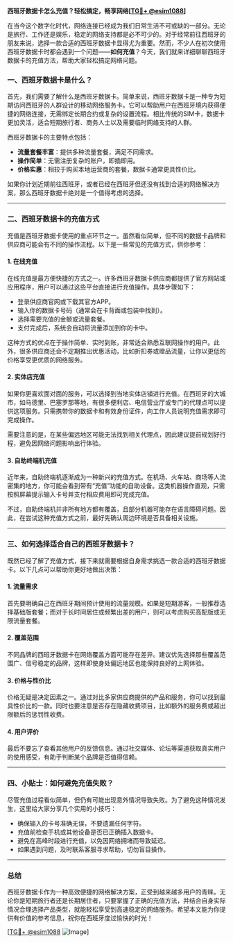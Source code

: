 **西班牙数据卡怎么充值？轻松搞定，畅享网络[[TG💪+ @esim1088](https://t.me/s/esim1088)]**

在当今这个数字化时代，网络连接已经成为我们日常生活不可或缺的一部分。无论是旅行、工作还是娱乐，稳定的网络支持都是必不可少的。对于经常前往西班牙的朋友来说，选择一款合适的西班牙数据卡显得尤为重要。然而，不少人在初次使用西班牙数据卡时都会遇到一个问题——**如何充值**？今天，我们就来详细聊聊西班牙数据卡的充值方法，帮助大家轻松搞定网络问题。

### 一、西班牙数据卡是什么？

首先，我们需要了解什么是西班牙数据卡。简单来说，西班牙数据卡是一种专为短期访问西班牙的人群设计的移动网络服务卡。它可以帮助用户在西班牙境内获得便捷的网络连接，无需绑定长期合约或复杂的设置流程。相比传统的SIM卡，数据卡更加灵活，适合短期旅行者、商务人士以及需要临时网络支持的人群。

西班牙数据卡的主要特点包括：
- **流量套餐丰富**：提供多种流量套餐，满足不同需求。
- **操作简单**：无需注册复杂的账户，即插即用。
- **价格实惠**：相较于购买本地运营商的套餐，数据卡通常更具性价比。

如果你计划近期前往西班牙，或者已经在西班牙但还没有找到合适的网络解决方案，那么西班牙数据卡绝对是一个值得考虑的选择。

---

### 二、西班牙数据卡的充值方式

充值是西班牙数据卡使用的重点环节之一。虽然看似简单，但不同的数据卡品牌和供应商可能会有不同的操作流程。以下是一些常见的充值方式，供你参考：

#### 1. 在线充值
在线充值是最方便快捷的方式之一。许多西班牙数据卡供应商都提供了官方网站或应用程序，用户可以通过这些平台直接进行充值操作。具体步骤如下：
- 登录供应商官网或下载其官方APP。
- 输入你的数据卡号码（通常会在卡背面或包装中找到）。
- 选择需要充值的金额或流量套餐。
- 支付完成后，系统会自动将流量添加到你的卡中。

这种方式的优点在于操作简单、实时到账，非常适合熟悉互联网操作的用户。此外，很多供应商还会不定期推出优惠活动，比如折扣券或赠品流量，让你以更低的价格享受更优质的网络服务。

#### 2. 实体店充值
如果你更喜欢面对面的服务，可以选择到当地实体店铺进行充值。在西班牙的大城市，如马德里、巴塞罗那等地，有很多便利店、电信营业厅或专门的代理点可以提供这项服务。只需携带你的数据卡和有效身份证件，向工作人员说明充值需求即可完成操作。

需要注意的是，在某些偏远地区可能无法找到相关代理点，因此建议提前规划好行程，避免因网络问题影响出行体验。

#### 3. 自助终端机充值
近年来，自助终端机逐渐成为一种新兴的充值方式。在机场、火车站、商场等人流密集的地方，你可能会看到带有“充值”功能的自助设备。这类机器操作直观，只需按照屏幕提示输入卡号并支付相应费用即可完成充值。

不过，自助终端机并非所有地方都有覆盖，且部分机器可能存在语言障碍问题。因此，在尝试这种充值方式之前，最好先确认周边环境是否具备相关设施。

---

### 三、如何选择适合自己的西班牙数据卡？

既然已经了解了充值方式，接下来就需要根据自身需求挑选一款合适的西班牙数据卡。以下几点可以帮助你更好地做出决策：

#### 1. 流量需求
首先要明确自己在西班牙期间预计使用的流量规模。如果是短期游客，一般推荐选择基础版套餐；而对于长时间居住或频繁出差的用户，则可以考虑购买高配版或无限流量套餐。

#### 2. 覆盖范围
不同品牌的西班牙数据卡在网络覆盖方面可能存在差异。建议优先选择那些覆盖范围广、信号稳定的品牌，这样即使身处偏远地区也能保持良好的上网体验。

#### 3. 价格与性价比
价格无疑是决定因素之一。通过对比多家供应商提供的产品和服务，你可以找到最具性价比的一款。同时也要注意是否存在隐藏收费项目，比如额外的服务费或超出限额后的惩罚性收费。

#### 4. 用户评价
最后不要忘了查看其他用户的反馈信息。通过社交媒体、论坛等渠道获取真实用户的使用感受，有助于判断某个品牌是否值得信赖。

---

### 四、小贴士：如何避免充值失败？

尽管充值过程看似简单，但仍有可能出现意外情况导致失败。为了避免这种情况发生，这里给大家分享几个实用的小技巧：

- 确保输入的卡号准确无误，不要遗漏任何字符。
- 充值前检查手机或其他设备是否已正确插入数据卡。
- 避免在高峰时段进行充值，以免因网络拥堵而导致延迟。
- 如果遇到问题，及时联系客服寻求帮助，切勿盲目操作。

---

### 总结

西班牙数据卡作为一种高效便捷的网络解决方案，正受到越来越多用户的青睐。无论你是短期旅行者还是长期居住者，只要掌握了正确的充值方法，并结合自身实际情况合理选择产品类型，就能轻松享受到高速稳定的网络服务。希望本文能为你提供有价值的参考信息，祝你在西班牙度过愉快的时光！

[[TG💪+ @esim1088](https://t.me/s/esim1088) ![Image](https://i.postimg.cc/4NQfJmqS/Snipaste-2025-05-13-00-14-12.png)]